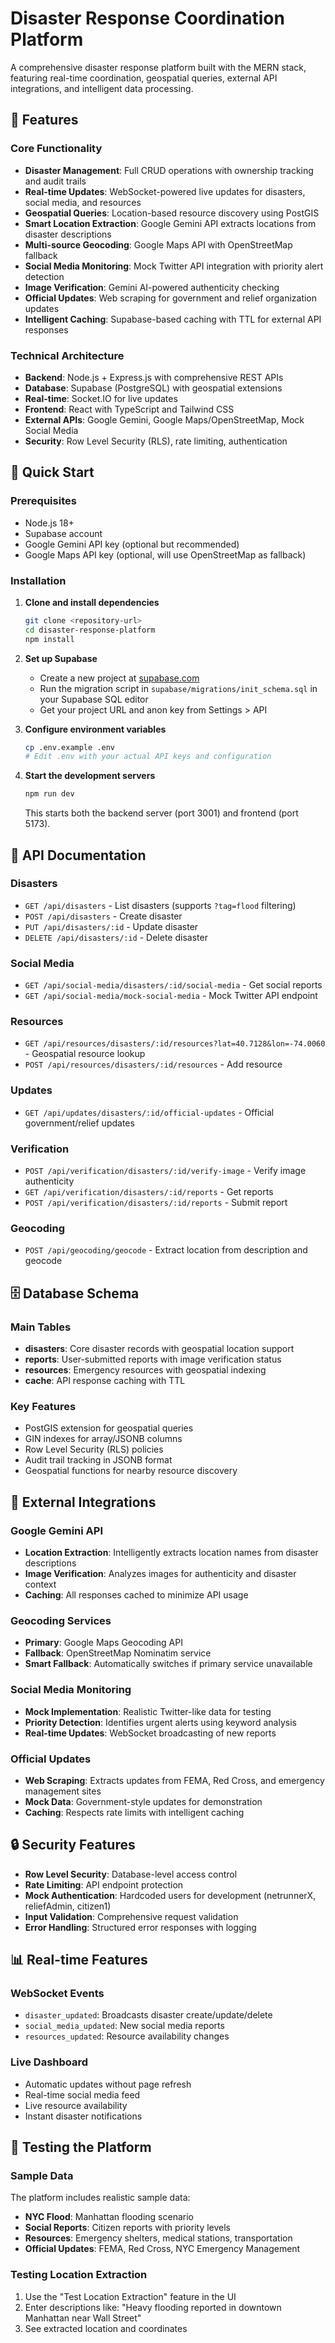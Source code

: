 # Disaster Response Coordination Platform

A comprehensive disaster response platform built with the MERN stack, featuring real-time coordination, geospatial queries, external API integrations, and intelligent data processing.

## 🌟 Features

### Core Functionality
- **Disaster Management**: Full CRUD operations with ownership tracking and audit trails
- **Real-time Updates**: WebSocket-powered live updates for disasters, social media, and resources
- **Geospatial Queries**: Location-based resource discovery using PostGIS
- **Smart Location Extraction**: Google Gemini API extracts locations from disaster descriptions
- **Multi-source Geocoding**: Google Maps API with OpenStreetMap fallback
- **Social Media Monitoring**: Mock Twitter API integration with priority alert detection
- **Image Verification**: Gemini AI-powered authenticity checking
- **Official Updates**: Web scraping for government and relief organization updates
- **Intelligent Caching**: Supabase-based caching with TTL for external API responses

### Technical Architecture
- **Backend**: Node.js + Express.js with comprehensive REST APIs
- **Database**: Supabase (PostgreSQL) with geospatial extensions
- **Real-time**: Socket.IO for live updates
- **Frontend**: React with TypeScript and Tailwind CSS
- **External APIs**: Google Gemini, Google Maps/OpenStreetMap, Mock Social Media
- **Security**: Row Level Security (RLS), rate limiting, authentication

## 🚀 Quick Start

### Prerequisites
- Node.js 18+
- Supabase account
- Google Gemini API key (optional but recommended)
- Google Maps API key (optional, will use OpenStreetMap as fallback)

### Installation

1. **Clone and install dependencies**
   ```bash
   git clone <repository-url>
   cd disaster-response-platform
   npm install
   ```

2. **Set up Supabase**
   - Create a new project at [supabase.com](https://supabase.com)
   - Run the migration script in `supabase/migrations/init_schema.sql` in your Supabase SQL editor
   - Get your project URL and anon key from Settings > API

3. **Configure environment variables**
   ```bash
   cp .env.example .env
   # Edit .env with your actual API keys and configuration
   ```

4. **Start the development servers**
   ```bash
   npm run dev
   ```

   This starts both the backend server (port 3001) and frontend (port 5173).

## 🔧 API Documentation

### Disasters
- `GET /api/disasters` - List disasters (supports `?tag=flood` filtering)
- `POST /api/disasters` - Create disaster
- `PUT /api/disasters/:id` - Update disaster
- `DELETE /api/disasters/:id` - Delete disaster

### Social Media
- `GET /api/social-media/disasters/:id/social-media` - Get social reports
- `GET /api/social-media/mock-social-media` - Mock Twitter API endpoint

### Resources
- `GET /api/resources/disasters/:id/resources?lat=40.7128&lon=-74.0060` - Geospatial resource lookup
- `POST /api/resources/disasters/:id/resources` - Add resource

### Updates
- `GET /api/updates/disasters/:id/official-updates` - Official government/relief updates

### Verification
- `POST /api/verification/disasters/:id/verify-image` - Verify image authenticity
- `GET /api/verification/disasters/:id/reports` - Get reports
- `POST /api/verification/disasters/:id/reports` - Submit report

### Geocoding
- `POST /api/geocoding/geocode` - Extract location from description and geocode

## 🗄️ Database Schema

### Main Tables
- **disasters**: Core disaster records with geospatial location support
- **reports**: User-submitted reports with image verification status
- **resources**: Emergency resources with geospatial indexing
- **cache**: API response caching with TTL

### Key Features
- PostGIS extension for geospatial queries
- GIN indexes for array/JSONB columns  
- Row Level Security (RLS) policies
- Audit trail tracking in JSONB format
- Geospatial functions for nearby resource discovery

## 🔌 External Integrations

### Google Gemini API
- **Location Extraction**: Intelligently extracts location names from disaster descriptions
- **Image Verification**: Analyzes images for authenticity and disaster context
- **Caching**: All responses cached to minimize API usage

### Geocoding Services
- **Primary**: Google Maps Geocoding API
- **Fallback**: OpenStreetMap Nominatim service
- **Smart Fallback**: Automatically switches if primary service unavailable

### Social Media Monitoring
- **Mock Implementation**: Realistic Twitter-like data for testing
- **Priority Detection**: Identifies urgent alerts using keyword analysis
- **Real-time Updates**: WebSocket broadcasting of new reports

### Official Updates
- **Web Scraping**: Extracts updates from FEMA, Red Cross, and emergency management sites
- **Mock Data**: Government-style updates for demonstration
- **Caching**: Respects rate limits with intelligent caching

## 🔒 Security Features

- **Row Level Security**: Database-level access control
- **Rate Limiting**: API endpoint protection
- **Mock Authentication**: Hardcoded users for development (netrunnerX, reliefAdmin, citizen1)
- **Input Validation**: Comprehensive request validation
- **Error Handling**: Structured error responses with logging

## 📊 Real-time Features

### WebSocket Events
- `disaster_updated`: Broadcasts disaster create/update/delete
- `social_media_updated`: New social media reports
- `resources_updated`: Resource availability changes

### Live Dashboard
- Automatic updates without page refresh
- Real-time social media feed
- Live resource availability
- Instant disaster notifications

## 🧪 Testing the Platform

### Sample Data
The platform includes realistic sample data:
- **NYC Flood**: Manhattan flooding scenario
- **Social Reports**: Citizen reports with priority levels  
- **Resources**: Emergency shelters, medical stations, transportation
- **Official Updates**: FEMA, Red Cross, NYC Emergency Management

### Testing Location Extraction
1. Use the "Test Location Extraction" feature in the UI
2. Enter descriptions like: "Heavy flooding reported in downtown Manhattan near Wall Street"
3. See extracted location and coordinates

